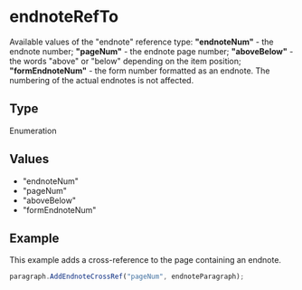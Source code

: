 # endnoteRefTo

Available values of the "endnote" reference type:**"endnoteNum"** - the endnote number;**"pageNum"** - the endnote page number;**"aboveBelow"** - the words "above" or "below" depending on the item position;**"formEndnoteNum"** - the form number formatted as an endnote. The numbering of the actual endnotes is not affected.

## Type

Enumeration

## Values

- "endnoteNum"
- "pageNum"
- "aboveBelow"
- "formEndnoteNum"


## Example

This example adds a cross-reference to the page containing an endnote.

```javascript editor-xlsx
paragraph.AddEndnoteCrossRef("pageNum", endnoteParagraph);
```
